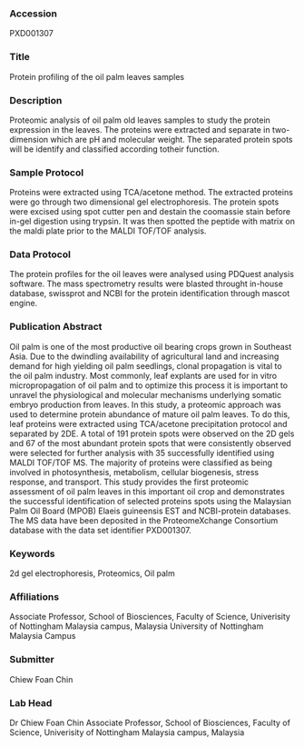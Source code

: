 ### Accession
PXD001307

### Title
Protein profiling of the oil palm leaves samples

### Description
Proteomic analysis of oil palm old leaves samples to study the protein expression in the leaves. The proteins were extracted and separate in two-dimension which are pH and molecular weight. The separated protein spots will be identify and classified according totheir function.

### Sample Protocol
Proteins were extracted using TCA/acetone method. The extracted proteins were go through two dimensional gel electrophoresis. The protein spots were excised using spot cutter pen and destain the coomassie stain before in-gel digestion using trypsin. It was then spotted the peptide with matrix on the maldi plate prior to the MALDI TOF/TOF analysis.

### Data Protocol
The protein profiles for the oil leaves were analysed using PDQuest analysis software. The mass spectrometry results were blasted throught in-house database, swissprot and NCBI for the protein identification through mascot engine.

### Publication Abstract
Oil palm is one of the most productive oil bearing crops grown in Southeast Asia. Due to the dwindling availability of agricultural land and increasing demand for high yielding oil palm seedlings, clonal propagation is vital to the oil palm industry. Most commonly, leaf explants are used for in vitro micropropagation of oil palm and to optimize this process it is important to unravel the physiological and molecular mechanisms underlying somatic embryo production from leaves. In this study, a proteomic approach was used to determine protein abundance of mature oil palm leaves. To do this, leaf proteins were extracted using TCA/acetone precipitation protocol and separated by 2DE. A total of 191 protein spots were observed on the 2D gels and 67 of the most abundant protein spots that were consistently observed were selected for further analysis with 35 successfully identified using MALDI TOF/TOF MS. The majority of proteins were classified as being involved in photosynthesis, metabolism, cellular biogenesis, stress response, and transport. This study provides the first proteomic assessment of oil palm leaves in this important oil crop and demonstrates the successful identification of selected proteins spots using the Malaysian Palm Oil Board (MPOB) Elaeis guineensis EST and NCBI-protein databases. The MS data have been deposited in the ProteomeXchange Consortium database with the data set identifier PXD001307.

### Keywords
2d gel electrophoresis, Proteomics, Oil palm

### Affiliations
Associate Professor, School of Biosciences, Faculty of Science, Univerisity of Nottingham Malaysia campus, Malaysia
University of Nottingham Malaysia Campus

### Submitter
Chiew Foan Chin

### Lab Head
Dr Chiew Foan Chin
Associate Professor, School of Biosciences, Faculty of Science, Univerisity of Nottingham Malaysia campus, Malaysia


